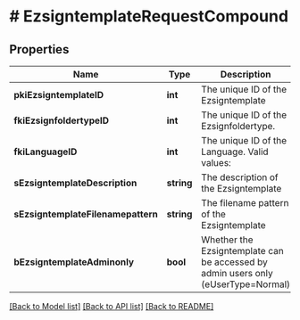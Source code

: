 # # EzsigntemplateRequestCompound

## Properties

Name | Type | Description | Notes
------------ | ------------- | ------------- | -------------
**pkiEzsigntemplateID** | **int** | The unique ID of the Ezsigntemplate | [optional]
**fkiEzsignfoldertypeID** | **int** | The unique ID of the Ezsignfoldertype. |
**fkiLanguageID** | **int** | The unique ID of the Language.  Valid values:  |Value|Description| |-|-| |1|French| |2|English| |
**sEzsigntemplateDescription** | **string** | The description of the Ezsigntemplate |
**sEzsigntemplateFilenamepattern** | **string** | The filename pattern of the Ezsigntemplate | [optional]
**bEzsigntemplateAdminonly** | **bool** | Whether the Ezsigntemplate can be accessed by admin users only (eUserType&#x3D;Normal) |

[[Back to Model list]](../../README.md#models) [[Back to API list]](../../README.md#endpoints) [[Back to README]](../../README.md)
